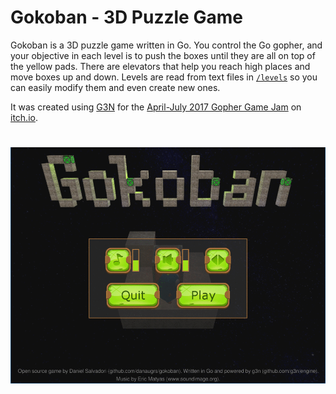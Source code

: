 # Gokoban - 3D Puzzle Game

Gokoban is a 3D puzzle game written in Go. You control the Go gopher, and your objective in each level is to push the boxes until they are all on top of the yellow pads. There are elevators that help you reach high places and move boxes up and down. Levels are read from text files in [`/levels`](levels) so you can easily modify them and even create new ones.

It was created using [G3N](https://github.com/g3n/engine) for the [April-July 2017 Gopher Game Jam](https://itch.io/jam/gopher-jam) on [itch.io](https://itch.io).

#

<p align="center">
  <img src="dist/screenshots.gif" alt="Gokoban Screenshots"/>
</p>
